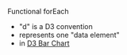 
Functional forEach

 * "d" is a D3 convention
 * represents one "data element"
 * in [D3 Bar Chart](http://bl.ocks.org/mbostock/3885304)
